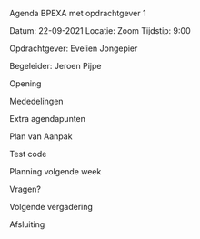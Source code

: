Agenda BPEXA met opdrachtgever 1

Datum: 22-09-2021 Locatie: Zoom Tijdstip: 9:00

Opdrachtgever: Evelien Jongepier 

Begeleider: Jeroen Pijpe

Opening

Mededelingen

Extra agendapunten

Plan van Aanpak

Test code

Planning volgende week

Vragen?

Volgende vergadering

Afsluiting
